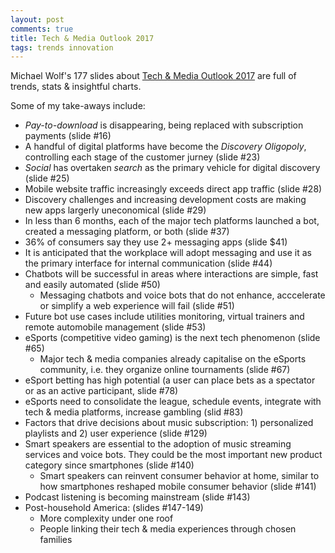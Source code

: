 ```yaml
---
layout: post
comments: true
title: Tech & Media Outlook 2017
tags: trends innovation
---
```


Michael Wolf's 177 slides about [Tech & Media Outlook 2017](http://www.wsj.com/articles/activates-michael-wolf-predicts-whats-next-for-tech-and-media-in-2017-1477436031) are full of trends, stats & insightful charts.

Some of my take-aways include:

* _Pay-to-download_ is disappearing, being replaced with subscription payments (slide #16)
* A handful of digital platforms have become the _Discovery Oligopoly_, controlling each stage of the customer jurney (slide #23)
* _Social_ has overtaken _search_ as the primary vehicle for digital discovery (slide #25)
* Mobile website traffic increasingly exceeds direct app traffic (slide #28)
* Discovery challenges and increasing development costs are making new apps largerly uneconomical (slide #29)
* In less than 6 months, each of the major tech platforms launched a bot, created a messaging platform, or both (slide #37)
* 36% of consumers say they use 2+ messaging apps (slide $41)
* It is anticipated that the workplace will adopt messaging and use it as the primary interface for internal communication (slide #44)
* Chatbots will be successful in areas where interactions are simple, fast and easily automated (slide #50)
  * Messaging chatbots and voice bots that do not enhance, acccelerate or simplify a web experience will fail (slide #51)
* Future bot use cases include utilities monitoring, virtual trainers and remote automobile management (slide #53)
* eSports (competitive video gaming) is the next tech phenomenon (slide #65)
  * Major tech & media companies already capitalise on the eSports community, i.e. they organize online tournaments (slide #67)
* eSport betting has high potential (a user can place bets as a spectator or as an active participant, slide #78)
* eSports need to consolidate the league, schedule events, integrate with tech & media platforms, increase gambling (slid #83)
* Factors that drive decisions about music subscription: 1) personalized playlists and 2) user experience (slide #129)
* Smart speakers are essential to the adoption of music streaming services and voice bots. They could be the most important new product category since smartphones (slide #140)
  * Smart speakers can reinvent consumer behavior at home, similar to how smartphones reshaped mobile consumer behavior (slide #141)
* Podcast listening is becoming mainstream (slide #143)
* Post-household America:  (slides #147-149)
  * More complexity under one roof
  * People linking their tech & media experiences through chosen families
